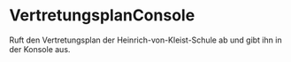 # VertretungsplanConsole
Ruft den Vertretungsplan der Heinrich-von-Kleist-Schule ab und gibt ihn in der Konsole aus.
